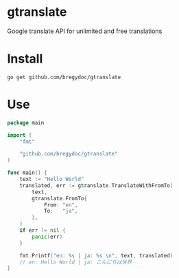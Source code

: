 # gtranslate

Google translate API for unlimited and free translations

# Install

    go get github.com/bregydoc/gtranslate

# Use

```go
package main

import (
	"fmt"

	"github.com/bregydoc/gtranslate"
)

func main() {
	text := "Hello World"
	translated, err := gtranslate.TranslateWithFromTo(
		text,
		gtranslate.FromTo{
			From: "en",
			To:   "ja",
		},
	)
	if err != nil {
		panic(err)
	}

	fmt.Printf("en: %s | ja: %s \n", text, translated)
	// en: Hello World | ja: こんにちは世界
}
```
